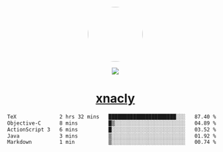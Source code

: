<p align="center">
  <img style="border-radius: 100px" width="128" height="128" src="https://avatars.githubusercontent.com/u/47723417?v=4"/>
</p>
<p align="center">
  <img src="https://komarev.com/ghpvc/?username=xnacly&&style=flat-square"/>
</p>

<h1 align="center"><a href="https://xnacly.me"> xnacly</a> </h1>

<!--START_SECTION:waka-->

```txt
TeX              2 hrs 32 mins   ██████████████████████░░░   87.40 %
Objective-C      8 mins          █▒░░░░░░░░░░░░░░░░░░░░░░░   04.89 %
ActionScript 3   6 mins          █░░░░░░░░░░░░░░░░░░░░░░░░   03.52 %
Java             3 mins          ▒░░░░░░░░░░░░░░░░░░░░░░░░   01.92 %
Markdown         1 min           ▒░░░░░░░░░░░░░░░░░░░░░░░░   00.74 %
```

<!--END_SECTION:waka-->
